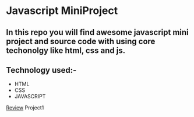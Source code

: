 # Javascript MiniProject

## In this repo you will find awesome javascript mini project and source code with using core techonolgy like html, css and js.

## Technology used:-
- HTML
- CSS
- JAVASCRIPT

[Review](
    file:///C:/Users/alamm/Downloads/clicknchange.html
) Project1
